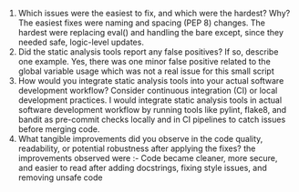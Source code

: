 1. Which issues were the easiest to fix, and which were the hardest? Why? 
    The easiest fixes were naming and spacing (PEP 8) changes. The hardest were replacing eval() and handling the bare except, since they needed safe, logic-level updates.
2. Did the static analysis tools report any false positives? If so, describe one example.
    Yes, there was one minor false positive related to the global variable usage which was not a real issue for this small script
3. How would you integrate static analysis tools into your actual software development 
    workflow? Consider continuous integration (CI) or local development practices. 
    I would integrate static analysis tools in actual software development workflow by running tools like pylint, flake8, and bandit as pre-commit checks locally and in CI pipelines to catch issues before merging code.
4. What tangible improvements did you observe in the code quality, readability, or potential 
    robustness after applying the fixes?
    the improvements observed were :- Code became cleaner, more secure, and easier to read after adding docstrings, fixing style issues, and removing unsafe code
